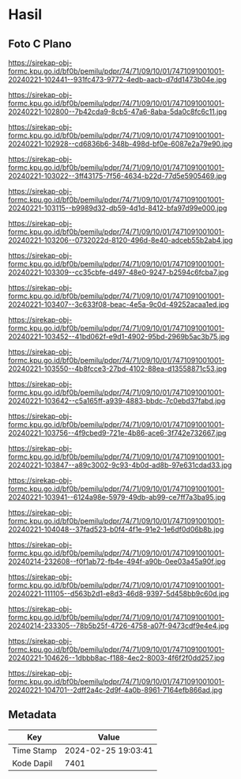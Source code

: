 # Hasil

## Foto C Plano

https://sirekap-obj-formc.kpu.go.id/bf0b/pemilu/pdpr/74/71/09/10/01/7471091001001-20240221-102441--931fc473-9772-4edb-aacb-d7dd1473b04e.jpg

https://sirekap-obj-formc.kpu.go.id/bf0b/pemilu/pdpr/74/71/09/10/01/7471091001001-20240221-102800--7b42cda9-8cb5-47a6-8aba-5da0c8fc6c11.jpg

https://sirekap-obj-formc.kpu.go.id/bf0b/pemilu/pdpr/74/71/09/10/01/7471091001001-20240221-102928--cd6836b6-348b-498d-bf0e-6087e2a79e90.jpg

https://sirekap-obj-formc.kpu.go.id/bf0b/pemilu/pdpr/74/71/09/10/01/7471091001001-20240221-103022--3ff43175-7f56-4634-b22d-77d5e5905469.jpg

https://sirekap-obj-formc.kpu.go.id/bf0b/pemilu/pdpr/74/71/09/10/01/7471091001001-20240221-103115--b9989d32-db59-4d1d-8412-bfa97d99e000.jpg

https://sirekap-obj-formc.kpu.go.id/bf0b/pemilu/pdpr/74/71/09/10/01/7471091001001-20240221-103206--0732022d-8120-496d-8e40-adceb55b2ab4.jpg

https://sirekap-obj-formc.kpu.go.id/bf0b/pemilu/pdpr/74/71/09/10/01/7471091001001-20240221-103309--cc35cbfe-d497-48e0-9247-b2594c6fcba7.jpg

https://sirekap-obj-formc.kpu.go.id/bf0b/pemilu/pdpr/74/71/09/10/01/7471091001001-20240221-103407--3c633f08-beac-4e5a-9c0d-49252acaa1ed.jpg

https://sirekap-obj-formc.kpu.go.id/bf0b/pemilu/pdpr/74/71/09/10/01/7471091001001-20240221-103452--41bd062f-e9d1-4902-95bd-2969b5ac3b75.jpg

https://sirekap-obj-formc.kpu.go.id/bf0b/pemilu/pdpr/74/71/09/10/01/7471091001001-20240221-103550--4b8fcce3-27bd-4102-88ea-d13558871c53.jpg

https://sirekap-obj-formc.kpu.go.id/bf0b/pemilu/pdpr/74/71/09/10/01/7471091001001-20240221-103642--c5a165ff-a939-4883-bbdc-7c0ebd37fabd.jpg

https://sirekap-obj-formc.kpu.go.id/bf0b/pemilu/pdpr/74/71/09/10/01/7471091001001-20240221-103756--4f9cbed9-721e-4b86-ace6-3f742e732667.jpg

https://sirekap-obj-formc.kpu.go.id/bf0b/pemilu/pdpr/74/71/09/10/01/7471091001001-20240221-103847--a89c3002-9c93-4b0d-ad8b-97e631cdad33.jpg

https://sirekap-obj-formc.kpu.go.id/bf0b/pemilu/pdpr/74/71/09/10/01/7471091001001-20240221-103941--6124a98e-5979-49db-ab99-ce7ff7a3ba95.jpg

https://sirekap-obj-formc.kpu.go.id/bf0b/pemilu/pdpr/74/71/09/10/01/7471091001001-20240221-104048--37fad523-b0f4-4f1e-91e2-1e6df0d06b8b.jpg

https://sirekap-obj-formc.kpu.go.id/bf0b/pemilu/pdpr/74/71/09/10/01/7471091001001-20240214-232608--f0f1ab72-fb4e-494f-a90b-0ee03a45a90f.jpg

https://sirekap-obj-formc.kpu.go.id/bf0b/pemilu/pdpr/74/71/09/10/01/7471091001001-20240221-111105--d563b2d1-e8d3-46d8-9397-5d458bb9c60d.jpg

https://sirekap-obj-formc.kpu.go.id/bf0b/pemilu/pdpr/74/71/09/10/01/7471091001001-20240214-233305--78b5b25f-4726-4758-a07f-9473cdf9e4e4.jpg

https://sirekap-obj-formc.kpu.go.id/bf0b/pemilu/pdpr/74/71/09/10/01/7471091001001-20240221-104626--1dbbb8ac-f188-4ec2-8003-4f6f2f0dd257.jpg

https://sirekap-obj-formc.kpu.go.id/bf0b/pemilu/pdpr/74/71/09/10/01/7471091001001-20240221-104701--2dff2a4c-2d9f-4a0b-8961-7164efb866ad.jpg


## Metadata

| Key        | Value               |
| ---------- | ------------------- |
| Time Stamp | 2024-02-25 19:03:41 |
| Kode Dapil | 7401                |



